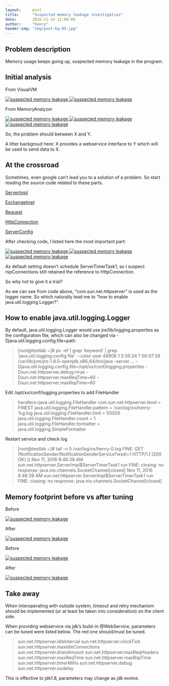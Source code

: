 ```yaml
---
layout:     post
title:      "Suspected memory leakage investigation"
date:       2016-11-14 12:00:00
author:     "henry"
header-img: "img/post-bg-05.jpg"
---
```


<h2 class="section-heading">Problem description</h2>
<p>Memory usage keeps going up, suspected memory leakage in the program.</p>

<h2 class="section-heading">Initial analysis</h2>
<p>From VisualVM</p>
<a href="#">
    <img src="{{ site.baseurl }}/img/suspected-memory-leakage/suspected-memory-leakage-1.png" alt="suspected memory leakage">
</a>
<a href="#">
    <img src="{{ site.baseurl }}/img/suspected-memory-leakage/suspected-memory-leakage-3.png" alt="suspected memory leakage">
</a>

<p>From MemoryAnalyzer</p>
<a href="#">
    <img src="{{ site.baseurl }}/img/suspected-memory-leakage/suspected-memory-leakage-10.png" alt="suspected memory leakage">
</a>
<a href="#">
    <img src="{{ site.baseurl }}/img/suspected-memory-leakage/suspected-memory-leakage-11.png" alt="suspected memory leakage">
</a>
<a href="#">
    <img src="{{ site.baseurl }}/img/suspected-memory-leakage/suspected-memory-leakage-2.png" alt="suspected memory leakage">
</a>

<p>So, the problem should between X and Y.</p>
<p>A litter backgroud here: X provides a webservice interface to Y which will be used to send data to X.</p>

<h2 class="section-heading">At the crossroad</h2>

<p>Sometimes, even google can’t lead you to a solution of a problem. So start reading the source code related to these parts.</p>

<p><a href="http://grepcode.com/file/repository.grepcode.com/java/root/jdk/openjdk/8u40-b25/sun/net/httpserver/ServerImpl.java#ServerImpl.ServerTimerTask1">ServerImpl</a></p>

<p><a href="http://grepcode.com/file/repository.grepcode.com/java/root/jdk/openjdk/8u40-b25/sun/net/httpserver/ExchangeImpl.java#ExchangeImpl">ExchangeImpl</a></p>

<p><a href="http://grepcode.com/file/repository.grepcode.com/java/root/jdk/openjdk/8u40-b25/sun/net/httpserver/Request.java#Request">Request</a></p>

<p><a href="http://grepcode.com/file/repository.grepcode.com/java/root/jdk/openjdk/8u40-b25/sun/net/httpserver/HttpConnection.java#HttpConnection">HttpConnection</a></p>

<p><a href="http://grepcode.com/file/repository.grepcode.com/java/root/jdk/openjdk/8u40-b25/sun/net/httpserver/ServerConfig.java#ServerConfig.0DEFAULT_TIMER_MILLIS">ServerConfig</a></p>

<p>After checking code, I listed here the most important part:</p>

<a href="#">
    <img src="{{ site.baseurl }}/img/suspected-memory-leakage/suspected-memory-leakage-4.png" alt="suspected memory leakage">
</a>

<a href="#">
    <img src="{{ site.baseurl }}/img/suspected-memory-leakage/suspected-memory-leakage-5.png" alt="suspected memory leakage">
</a>

<a href="#">
    <img src="{{ site.baseurl }}/img/suspected-memory-leakage/suspected-memory-leakage-6.png" alt="suspected memory leakage">
</a>

<p>As default setting doesn’t schedule ServerTimerTask1, so I suspect rspConnections still retained the reference to HttpConnection.</p>

<p>So why not to give it a trial?</p>

<p>As we can see from code above, "com.sun.net.httpserver" is used as the logger name. So which naturally lead me to “how to enable java.util.logging.Logger?”.</p>

<h2 class="section-heading">How to enable java.util.logging.Logger</h2>

<p>By default, java.util.logging.Logger would use jre/lib/logging.properties as the configuration file, which can also be changed via -Djava.util.logging.config.file=path</p>
<blockquote>
[root@testlab ~]# ps -ef | grep 'keyword' | grep 'java.util.logging.config.file' --color
user   48908     1  3 05:24 ?        00:07:28 /usr/lib/jvm/jre-1.8.0-openjdk.x86_64/bin/java -server ... -Djava.util.logging.config.file=/opt/xx/conf/logging.properties -Dsun.net.httpserver.debug=true -Dsun.net.httpserver.maxReqTime=60 -Dsun.net.httpserver.maxRspTime=60
</blockquote>
<p>Edit /opt/xx/conf/logging.properties to add FileHandler</p>
<blockquote>
handlers=java.util.logging.FileHandler
com.sun.net.httpserver.level = FINEST
java.util.logging.FileHandler.pattern = /var/log/xx/henry-%g.log
java.util.logging.FileHandler.limit = 50000
java.util.logging.FileHandler.count = 1
java.util.logging.FileHandler.formatter = java.util.logging.SimpleFormatter
</blockquote>

<p>Restart service and check log</p>
<blockquote>
[root@testlab ~]# tail -n 5 /var/log/xx/henry-0.log
FINE: GET /NotificationSender/NotificationSenderService?wsdl=1 HTTP/1.1 [200  OK] ()
Nov 11, 2016 8:46:38 AM sun.net.httpserver.ServerImpl$ServerTimerTask1 run
FINE: closing: no response: java.nio.channels.SocketChannel[closed]
Nov 11, 2016 8:46:38 AM sun.net.httpserver.ServerImpl$ServerTimerTask1 run
FINE: closing: no response: java.nio.channels.SocketChannel[closed]
</blockquote>

<h2 class="section-heading">Memory footprint before vs after tuning</h2>
<p>Before</p>
<a href="#">
    <img src="{{ site.baseurl }}/img/suspected-memory-leakage/suspected-memory-leakage-1.png" alt="suspected memory leakage">
</a>
<p>After</p>
<a href="#">
    <img src="{{ site.baseurl }}/img/suspected-memory-leakage/suspected-memory-leakage-7.png" alt="suspected memory leakage">
</a>
<p>Before</p>
<a href="#">
    <img src="{{ site.baseurl }}/img/suspected-memory-leakage/suspected-memory-leakage-9.png" alt="suspected memory leakage">
</a>
<p>After</p>
<a href="#">
    <img src="{{ site.baseurl }}/img/suspected-memory-leakage/suspected-memory-leakage-8.png" alt="suspected memory leakage">
</a>

<h2 class="section-heading">Take away</h2>
<p>When interoperating with outside system, timeout and retry mechanism should be implemented (or at least be taken into consideration) on the client side.</p>
<p>When providing webservice via jdk’s build-in @WebService, parameters can be tuned were listed below. The red one should/must be tuned.</p>
<blockquote>
sun.net.httpserver.idleInterval
sun.net.httpserver.clockTick
sun.net.httpserver.maxIdleConnections
sun.net.httpserver.drainAmount
sun.net.httpserver.maxReqHeaders
sun.net.httpserver.maxReqTime
sun.net.httpserver.maxRspTime
sun.net.httpserver.timerMillis
sun.net.httpserver.debug
sun.net.httpserver.nodelay
</blockquote>

<p>This is effective to jdk1.8, parameters may change as jdk evolve.</p>